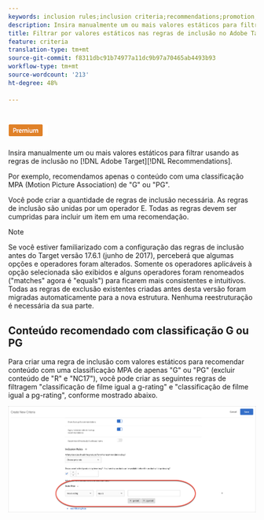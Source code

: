 ```yaml
---
keywords: inclusion rules;inclusion criteria;recommendations;promotion;promotions;dynamic filtering;static;static filter
description: Insira manualmente um ou mais valores estáticos para filtrar usando regras de inclusão no Adobe Target Recommendations.
title: Filtrar por valores estáticos nas regras de inclusão no Adobe Target Recommendations
feature: criteria
translation-type: tm+mt
source-git-commit: f8311dbc91b74977a11dc9b97a70465ab4493b93
workflow-type: tm+mt
source-wordcount: '213'
ht-degree: 48%

---
```



# ![Filtro estático PREMIUM](/help/assets/premium.png)

Insira manualmente um ou mais valores estáticos para filtrar usando as regras de inclusão no [!DNL Adobe Target][!DNL Recommendations].

Por exemplo, recomendamos apenas o conteúdo com uma classificação MPA (Motion Picture Association) de &quot;G&quot; ou &quot;PG&quot;.

Você pode criar a quantidade de regras de inclusão necessária. As regras de inclusão são unidas por um operador E. Todas as regras devem ser cumpridas para incluir um item em uma recomendação.

>[!NOTE]
>
>Se você estiver familiarizado com a configuração das regras de inclusão antes do Target versão 17.6.1 (junho de 2017), perceberá que algumas opções e operadores foram alterados. Somente os operadores aplicáveis à opção selecionada são exibidos e alguns operadores foram renomeados (&quot;matches&quot; agora é &quot;equals&quot;) para ficarem mais consistentes e intuitivos. Todas as regras de exclusão existentes criadas antes desta versão foram migradas automaticamente para a nova estrutura. Nenhuma reestruturação é necessária da sua parte.

## Conteúdo recomendado com classificação G ou PG

Para criar uma regra de inclusão com valores estáticos para recomendar conteúdo com uma classificação MPA de apenas &quot;G&quot; ou &quot;PG&quot; (excluir conteúdo de &quot;R&quot; e &quot;NC17&quot;), você pode criar as seguintes regras de filtragem &quot;classificação de filme igual a g-rating&quot; e &quot;classificação de filme igual a pg-rating&quot;, conforme mostrado abaixo.

![exemplo de classificação de filme](/help/c-recommendations/c-algorithms/assets/movies.png)

